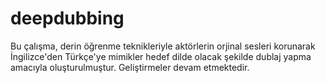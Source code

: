 # deepdubbing

Bu çalışma, derin öğrenme teknikleriyle aktörlerin orjinal sesleri korunarak İngilizce'den Türkçe'ye mimikler hedef dilde olacak şekilde dublaj
yapma amacıyla oluşturulmuştur. Geliştirmeler devam etmektedir.
